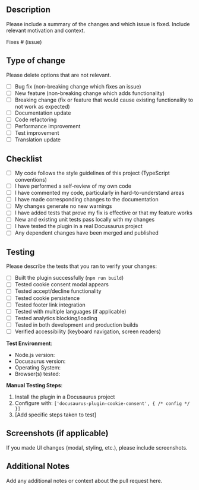 ## Description

Please include a summary of the changes and which issue is fixed. Include relevant motivation and context.

Fixes # (issue)

## Type of change

Please delete options that are not relevant.

- [ ] Bug fix (non-breaking change which fixes an issue)
- [ ] New feature (non-breaking change which adds functionality)
- [ ] Breaking change (fix or feature that would cause existing functionality to not work as expected)
- [ ] Documentation update
- [ ] Code refactoring
- [ ] Performance improvement
- [ ] Test improvement
- [ ] Translation update

## Checklist

- [ ] My code follows the style guidelines of this project (TypeScript conventions)
- [ ] I have performed a self-review of my own code
- [ ] I have commented my code, particularly in hard-to-understand areas
- [ ] I have made corresponding changes to the documentation
- [ ] My changes generate no new warnings
- [ ] I have added tests that prove my fix is effective or that my feature works
- [ ] New and existing unit tests pass locally with my changes
- [ ] I have tested the plugin in a real Docusaurus project
- [ ] Any dependent changes have been merged and published

## Testing

Please describe the tests that you ran to verify your changes:

- [ ] Built the plugin successfully (`npm run build`)
- [ ] Tested cookie consent modal appears
- [ ] Tested accept/decline functionality
- [ ] Tested cookie persistence
- [ ] Tested footer link integration
- [ ] Tested with multiple languages (if applicable)
- [ ] Tested analytics blocking/loading
- [ ] Tested in both development and production builds
- [ ] Verified accessibility (keyboard navigation, screen readers)

**Test Environment**:

- Node.js version:
- Docusaurus version:
- Operating System:
- Browser(s) tested:

**Manual Testing Steps**:

1. Install the plugin in a Docusaurus project
2. Configure with: ``['docusaurus-plugin-cookie-consent', { /* config */ }]``
3. [Add specific steps taken to test]

## Screenshots (if applicable)

If you made UI changes (modal, styling, etc.), please include screenshots.

## Additional Notes

Add any additional notes or context about the pull request here.
